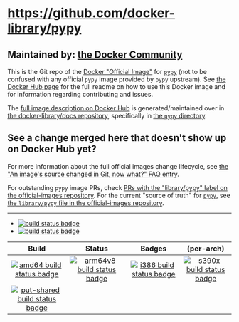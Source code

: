# https://github.com/docker-library/pypy

## Maintained by: [the Docker Community](https://github.com/docker-library/pypy)

This is the Git repo of the [Docker "Official Image"](https://github.com/docker-library/official-images#what-are-official-images) for [`pypy`](https://hub.docker.com/_/pypy/) (not to be confused with any official `pypy` image provided by `pypy` upstream). See [the Docker Hub page](https://hub.docker.com/_/pypy/) for the full readme on how to use this Docker image and for information regarding contributing and issues.

The [full image description on Docker Hub](https://hub.docker.com/_/pypy/) is generated/maintained over in [the docker-library/docs repository](https://github.com/docker-library/docs), specifically in [the `pypy` directory](https://github.com/docker-library/docs/tree/master/pypy).

## See a change merged here that doesn't show up on Docker Hub yet?

For more information about the full official images change lifecycle, see [the "An image's source changed in Git, now what?" FAQ entry](https://github.com/docker-library/faq#an-images-source-changed-in-git-now-what).

For outstanding `pypy` image PRs, check [PRs with the "library/pypy" label on the official-images repository](https://github.com/docker-library/official-images/labels/library%2Fpypy). For the current "source of truth" for [`pypy`](https://hub.docker.com/_/pypy/), see [the `library/pypy` file in the official-images repository](https://github.com/docker-library/official-images/blob/master/library/pypy).

---

-	[![build status badge](https://img.shields.io/github/workflow/status/docker-library/pypy/GitHub%20CI/master?label=GitHub%20CI)](https://github.com/docker-library/pypy/actions?query=workflow%3A%22GitHub+CI%22+branch%3Amaster)
-	[![build status badge](https://img.shields.io/jenkins/s/https/doi-janky.infosiftr.net/job/update.sh/job/pypy.svg?label=Automated%20update.sh)](https://doi-janky.infosiftr.net/job/update.sh/job/pypy/)

| Build | Status | Badges | (per-arch) |
|:-:|:-:|:-:|:-:|
| [![amd64 build status badge](https://img.shields.io/jenkins/s/https/doi-janky.infosiftr.net/job/multiarch/job/amd64/job/pypy.svg?label=amd64)](https://doi-janky.infosiftr.net/job/multiarch/job/amd64/job/pypy/) | [![arm64v8 build status badge](https://img.shields.io/jenkins/s/https/doi-janky.infosiftr.net/job/multiarch/job/arm64v8/job/pypy.svg?label=arm64v8)](https://doi-janky.infosiftr.net/job/multiarch/job/arm64v8/job/pypy/) | [![i386 build status badge](https://img.shields.io/jenkins/s/https/doi-janky.infosiftr.net/job/multiarch/job/i386/job/pypy.svg?label=i386)](https://doi-janky.infosiftr.net/job/multiarch/job/i386/job/pypy/) | [![s390x build status badge](https://img.shields.io/jenkins/s/https/doi-janky.infosiftr.net/job/multiarch/job/s390x/job/pypy.svg?label=s390x)](https://doi-janky.infosiftr.net/job/multiarch/job/s390x/job/pypy/) |
| [![put-shared build status badge](https://img.shields.io/jenkins/s/https/doi-janky.infosiftr.net/job/put-shared/job/light/job/pypy.svg?label=put-shared)](https://doi-janky.infosiftr.net/job/put-shared/job/light/job/pypy/) |

<!-- THIS FILE IS GENERATED BY https://github.com/docker-library/docs/blob/master/generate-repo-stub-readme.sh -->

